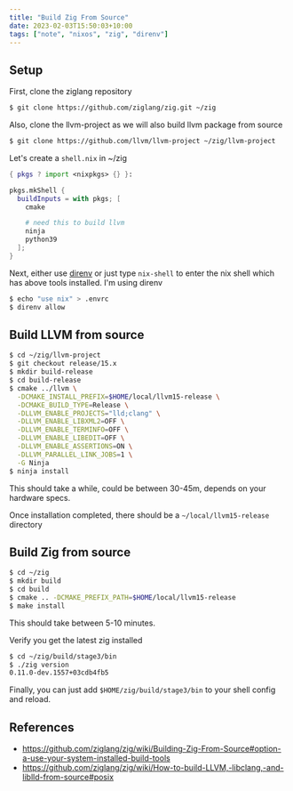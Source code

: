 ```yaml
---
title: "Build Zig From Source"
date: 2023-02-03T15:50:03+10:00
tags: ["note", "nixos", "zig", "direnv"]
---
```



## Setup

First, clone the ziglang repository

```bash
$ git clone https://github.com/ziglang/zig.git ~/zig
```

Also, clone the llvm-project as we will also build llvm package from source

```bash
$ git clone https://github.com/llvm/llvm-project ~/zig/llvm-project
```

Let's create a `shell.nix` in ~/zig

```nix
{ pkgs ? import <nixpkgs> {} }:

pkgs.mkShell {
  buildInputs = with pkgs; [
    cmake

    # need this to build llvm
    ninja 
    python39
  ];
}
```

Next, either use [direnv](https://direnv.net/) or just type `nix-shell` to enter the nix shell which has above tools installed.
I'm using direnv
```bash
$ echo "use nix" > .envrc
$ direnv allow
```

## Build LLVM from source

```bash
$ cd ~/zig/llvm-project
$ git checkout release/15.x
$ mkdir build-release
$ cd build-release
$ cmake ../llvm \
  -DCMAKE_INSTALL_PREFIX=$HOME/local/llvm15-release \
  -DCMAKE_BUILD_TYPE=Release \
  -DLLVM_ENABLE_PROJECTS="lld;clang" \
  -DLLVM_ENABLE_LIBXML2=OFF \
  -DLLVM_ENABLE_TERMINFO=OFF \
  -DLLVM_ENABLE_LIBEDIT=OFF \
  -DLLVM_ENABLE_ASSERTIONS=ON \
  -DLLVM_PARALLEL_LINK_JOBS=1 \
  -G Ninja
$ ninja install
```

This should take a while, could be between 30-45m, depends on your hardware specs.

Once installation completed, there should be a `~/local/llvm15-release` directory


## Build Zig from source

```bash
$ cd ~/zig
$ mkdir build
$ cd build
$ cmake .. -DCMAKE_PREFIX_PATH=$HOME/local/llvm15-release
$ make install
```

This should take between 5-10 minutes.

Verify you get the latest zig installed

```bash
$ cd ~/zig/build/stage3/bin
$ ./zig version
0.11.0-dev.1557+03cdb4fb5
```

Finally, you can just add `$HOME/zig/build/stage3/bin` to your shell config and reload.

## References

* https://github.com/ziglang/zig/wiki/Building-Zig-From-Source#option-a-use-your-system-installed-build-tools
* https://github.com/ziglang/zig/wiki/How-to-build-LLVM,-libclang,-and-liblld-from-source#posix
